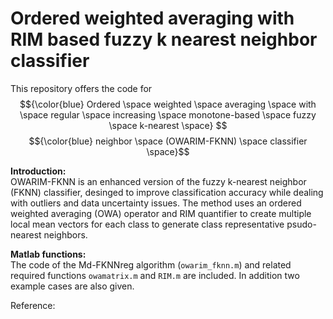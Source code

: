 # Ordered weighted averaging with RIM based fuzzy k nearest neighbor classifier
This repository offers the code for $${\color{blue} Ordered \space weighted \space averaging \space with \space regular \space increasing \space monotone-based \space fuzzy \space k-nearest \space} $$ $${\color{blue} neighbor \space (OWARIM-FKNN) \space classifier \space}$$

**Introduction:** <br/>
OWARIM-FKNN is an enhanced version of the fuzzy k-nearest neighbor (FKNN) classifier, desinged to improve classification accuracy while dealing with outliers and data uncertainty issues. The method uses an ordered weighted averaging (OWA) operator and RIM quantifier to create multiple local mean vectors for each class to generate class representative psudo-nearest neighbors. 

**Matlab functions:** <br/>
The code of the Md-FKNNreg algorithm (`owarim_fknn.m`) and related required functions `owamatrix.m` and `RIM.m` are included. In addition two example cases are also given. 


Reference:


